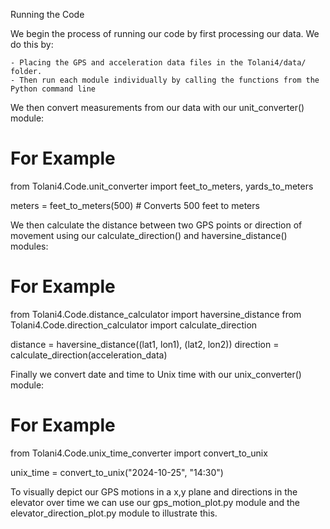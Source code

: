 Running the Code

We begin the process of running our code by first processing our data. We do this by:

    - Placing the GPS and acceleration data files in the Tolani4/data/ folder.
    - Then run each module individually by calling the functions from the Python command line


We then convert measurements from our data with our unit_converter() module:
# For Example
from Tolani4.Code.unit_converter import feet_to_meters, yards_to_meters

meters = feet_to_meters(500)  # Converts 500 feet to meters

We then calculate the distance between two GPS points or direction of movement using our calculate_direction() and haversine_distance() modules:
# For Example
from Tolani4.Code.distance_calculator import haversine_distance
from Tolani4.Code.direction_calculator import calculate_direction

distance = haversine_distance((lat1, lon1), (lat2, lon2))
direction = calculate_direction(acceleration_data)

Finally we convert date and time to Unix time with our unix_converter() module:
# For Example
from Tolani4.Code.unix_time_converter import convert_to_unix

unix_time = convert_to_unix("2024-10-25", "14:30")

To visually depict our GPS motions in a x,y plane and directions in the elevator over time
we can use our gps_motion_plot.py module and the elevator_direction_plot.py module to illustrate this.